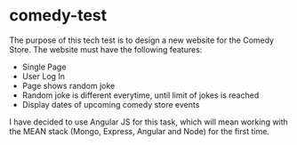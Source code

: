 # comedy-test

The purpose of this tech test is to design a new website for the Comedy Store. The website must have the following features:

* Single Page
* User Log In
* Page shows random joke
* Random joke is different everytime, until limit of jokes is reached
* Display dates of upcoming comedy store events

I have decided to use Angular JS for this task, which will mean working with the MEAN stack (Mongo, Express, Angular and Node) for the first time.
